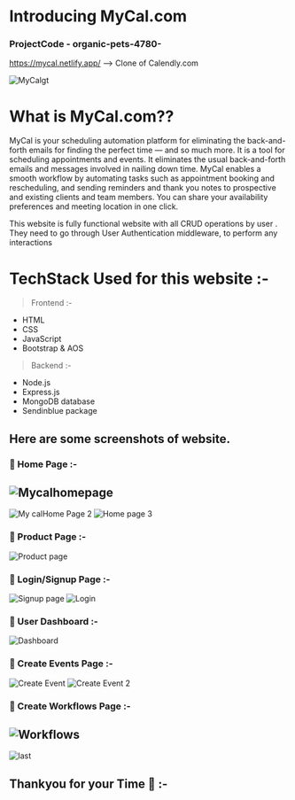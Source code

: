 # Introducing MyCal.com

### ProjectCode - organic-pets-4780-

https://mycal.netlify.app/ --> Clone of Calendly.com

![MyCalgt](https://user-images.githubusercontent.com/112753481/221043576-4501abd5-d872-4171-b56a-6e27f607fa9a.png)

# What is MyCal.com??

MyCal is your scheduling automation platform for eliminating the back-and-forth emails for finding the perfect time — and so much more.
It is a tool for scheduling appointments and events. It eliminates the usual back-and-forth emails and messages involved in nailing down time.
MyCal enables a smooth workflow by automating tasks such as appointment booking and rescheduling,
and sending reminders and thank you notes to prospective and existing clients and team members.
You can share your availability preferences and meeting location in one click.

This website is fully functional website with all CRUD operations by user .
They need to go through User Authentication middleware, to perform any interactions


# TechStack Used for this website :-

> Frontend :-
- HTML
- CSS
- JavaScript
- Bootstrap & AOS

> Backend :-
- Node.js
- Express.js
- MongoDB database
- Sendinblue package
  
  

## Here are some screenshots of website.

### :large_blue_circle: Home Page :-

## ![Mycalhomepage](https://user-images.githubusercontent.com/112753481/221044962-a07bf5ca-271f-4121-a059-728abcde6101.jpg)

![My calHome Page 2](https://user-images.githubusercontent.com/112753481/221044982-eecdca44-60fa-48af-b9c5-b5519d88ea34.jpg)
![Home page 3](https://user-images.githubusercontent.com/112753481/221465257-76a00068-242e-4c8d-bbb0-720fa9d1c03f.jpg)


### :large_blue_circle: Product Page :-
![Product page](https://user-images.githubusercontent.com/112753481/221465069-ae44c81d-0b89-4e85-a478-975841a5afd1.jpg)

### :large_blue_circle: Login/Signup Page :-
![Signup page](https://user-images.githubusercontent.com/112753481/221465101-ad49c085-0be7-4349-aa7a-92bfb864ff71.jpg)
![Login](https://user-images.githubusercontent.com/112753481/221465108-166ac75c-34ce-4785-b43e-545c0b8b9796.jpg)

### :large_blue_circle: User Dashboard :- 
![Dashboard](https://user-images.githubusercontent.com/112753481/221465797-ef26c399-7d1b-433b-9068-2f51e326356e.jpg)


### :large_blue_circle: Create Events Page :-
![Create Event](https://user-images.githubusercontent.com/112753481/221465150-7e826a67-da87-4ffa-94ac-df0ba206cbca.jpg)
![Create Event 2](https://user-images.githubusercontent.com/112753481/221465155-25d03782-a84d-4f65-81b3-cf6b58977df5.jpg)

### :large_blue_circle: Create Workflows Page :-

![Workflows](https://user-images.githubusercontent.com/112753481/221465225-a0c9fe15-73c6-4942-9c0d-9bc5f700f2c3.jpg)
---
![last](https://user-images.githubusercontent.com/112753481/221465312-e578fe88-d1ea-40cb-bc8d-2324c1a7506c.jpg)

## Thankyou for your Time :raised_hands: :-

